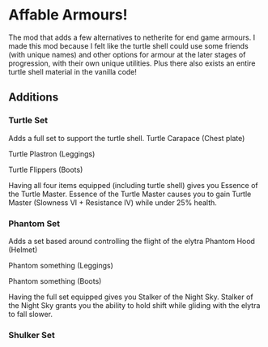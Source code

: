 # Affable Armours!
The mod that adds a few alternatives to netherite for end game armours. I made this mod because I felt like the turtle shell could use some friends (with unique names) and other options for armour at the later stages of progression, with their own unique utilities. Plus there also exists an entire turtle shell material in the vanilla code!
## Additions
### Turtle Set
Adds a full set to support the turtle shell.
Turtle Carapace (Chest plate)

Turtle Plastron (Leggings)

Turtle Flippers (Boots)

Having all four items equipped (including turtle shell) gives you Essence of the Turtle Master.
Essence of the Turtle Master causes you to gain Turtle Master (Slowness VI + Resistance IV) while under 25% health.

### Phantom Set
Adds a set based around controlling the flight of the elytra
Phantom Hood (Helmet)

Phantom something (Leggings)

Phantom something (Boots)

Having the full set equipped gives you Stalker of the Night Sky.
Stalker of the Night Sky grants you the ability to hold shift while gliding with the elytra to fall slower.

### Shulker Set